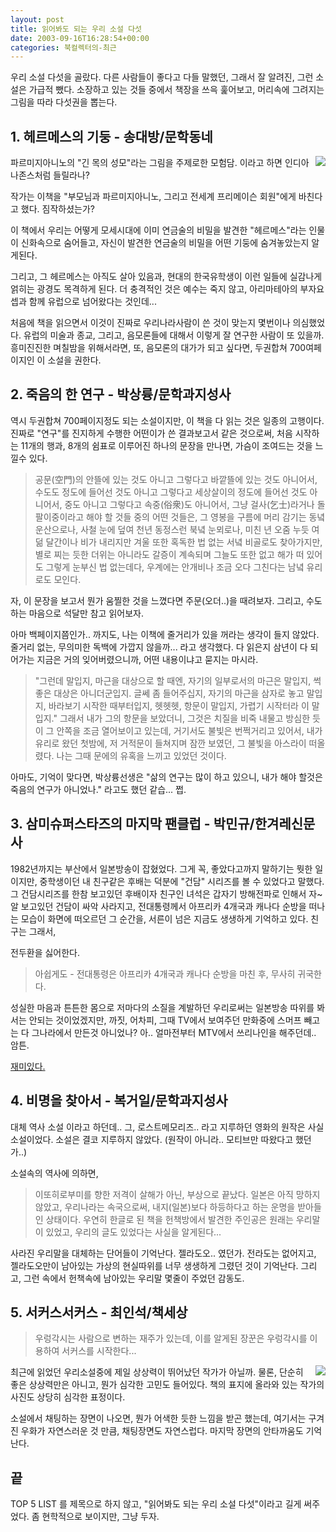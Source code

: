 ```yaml
---
layout: post
title: 읽어봐도 되는 우리 소설 다섯
date: 2003-09-16T16:28:54+00:00
categories: 북컬렉터의-최근
---
```

우리 소설 다섯을 골랐다. 다른 사람들이 좋다고 다들 말했던, 그래서 잘 알려진, 그런 소설은 가급적 뺐다. 소장하고 있는 것들 중에서 책장을 쓰윽 훑어보고, 머리속에 그려지는 그림을 따라 다섯권을 뽑는다.

<h2>1. 헤르메스의 기둥 - 송대방/문학동네</h2>

<img src="http://image.aladin.co.kr/product/7586/10/coveroff/scm771834093749.jpg" align="right" />
파르미지아니노의 "긴 목의 성모"라는 그림을 주제로한 모험담. 이라고 하면 인디아나존스처럼 들릴라나?

작가는 이책을 "부모님과 파르미지아니노, 그리고 전세계 프리메이슨 회원"에게 바친다고 했다. 짐작하셨는가?

이 책에서 우리는 어떻게 모세시대에 이미 연금술의 비밀을 발견한 "헤르메스"라는 인물이 신화속으로 숨어들고, 자신이 발견한 연금술의 비밀을 어떤 기둥에 숨겨놓았는지 알게된다.

그리고, 그 헤르메스는 아직도 살아 있음과, 현대의 한국유학생이 이런 일들에 실감나게 얽히는 광경도 목격하게 된다. 더 충격적인 것은 예수는 죽지 않고, 아리마테아의 부자요셉과 함께 유럽으로 넘어왔다는 것인데...

처음에 책을 읽으면서 이것이 진짜로 우리나라사람이 쓴 것이 맞는지 몇번이나 의심했었다. 유럽의 미술과 종교, 그리고, 음모론들에 대해서 이렇게 잘 연구한 사람이 또 있을까. 흥미진진한 며칠밤을 위해서라면, 또, 음모론의 대가가 되고 싶다면, 두권합쳐 700여페이지인 이 소설을 권한다.

<h2>2. 죽음의 한 연구 - 박상륭/문학과지성사</h2>

역시 두권합쳐 700페이지정도 되는 소설이지만, 이 책을 다 읽는 것은 일종의 고행이다. 진짜로 "연구"를 진지하게 수행한 어떤이가 쓴 결과보고서 같은 것으로써, 처음 시작하는 11개의 행과, 8개의 쉼표로 이루어진 하나의 문장을 만나면, 가슴이 조여드는 것을 느낄수 있다.

<blockquote>
공문(空門)의 안뜰에 있는 것도 아니고 그렇다고 바깥뜰에 있는 것도 아니어서, 수도도 정도에 들어선 것도 아니고 그렇다고 세상살이의 정도에 들어선 것도 아니어서, 중도 아니고 그렇다고 속중(俗衆)도 아니어서, 그냥 걸사(乞士)라거나 돌팔이중이라고 해야 할 것들 중의 어떤 것들은, 그 영봉을 구름에 머리 감기는 동녘 운산으로나, 사철 눈에 덮여 천년 동정스런 북녘 눈뫼로나, 미친 년 오줌 누듯 여덞 달간이나 비가 내리지만 겨울 또한 혹독한 법 없는 서녘 비골로도 찾아가지만, 별로 찌는 듯한 더위는 아니라도 갈증이 계속되며 그늘도 또한 없고 해가 떠 있어도 그렇게 눈부신 법 없는데다, 우계에는 안개비나 조금 오다 그친다는 남녘 유리로도 모인다.</blockquote>

자, 이 문장을 보고서 뭔가 움찔한 것을 느꼈다면 주문(오더..)을 때려보자. 그리고, 수도하는 마음으로 석달만 참고 읽어보자.

아마 백페이지쯤인가.. 까지도, 나는 이책에 줄거리가 있을 꺼라는 생각이 들지 않았다. 줄거리 없는, 무의미한 독백에 가깝지 않을까... 라고 생각했다. 다 읽은지 삼년이 다 되어가는 지금은 거의 잊어버렸으니까, 어떤 내용이냐고 묻지는 마시라.

<blockquote>
"그런데 말입지, 마근을 대상으로 할 때엔, 자기의 일부로서의 마근은 말입지, 썩 좋은 대상은 아니더군입지. 글쎄 좀 들어주십지, 자기의 마근을 삼자로 놓고 말입지, 바라보기 시작한 때부터입지, 헷헷헷, 항문이 말입지, 가렵기 시작터라 이 말입지."
그래서 내가 그의 항문을 보았더니, 그것은 치질을 비죽 내물고 방심한 듯이 그 안쪽을 조금 열어보이고 있는데, 거기서도 불빛은 번쩍거리고 있어서, 내가 유리로 왔던 첫밤에, 저 거적문이 들쳐지며 잠깐 보였던, 그 불빛을 아스라이 떠올렸다. 나는 그때 문에의 유혹을 느끼고 있었던 것이다.</blockquote>

아마도, 기억이 맞다면, 박상륭선생은 "삶의 연구는 많이 하고 있으니, 내가 해야 할것은 죽음의 연구가 아니었나." 라고도 했던 같습... 쩝.

<h2>3. 삼미슈퍼스타즈의 마지막 팬클럽 - 박민규/한겨레신문사</h2>

1982년까지는 부산에서 일본방송이 잡혔었다. 그게 꼭, 좋았다고까지 말하기는 뭣한 일이지만, 중학생이던 내 친구같은 후배는 덕분에 "건담" 시리즈를 볼 수 있었다고 말했다. 그 건담시리즈를 한참 보고있던 후배이자 친구인 녀석은 갑자기 방해전파로 인해서 자~알 보고있던 건담이 싸악 사라지고, 전대통령께서 아프리카 4개국과 캐나다 순방을 떠나는 모습이 화면에 떠오르던 그 순간을, 서른이 넘은 지금도 생생하게 기억하고 있다. 친구는 그래서,

전두환을 싫어한다.

<blockquote>
아쉽게도 - 전대통령은 아프리카 4개국과 캐나다 순방을 마친 후, 무사히 귀국한다.</blockquote>

성실한 마음과 튼튼한 몸으로 저마다의 소질을 계발하던 우리로써는 일본방송 따위를 봐서는 안되는 것이었겠지만, 까짓, 어차피, 그때 TV에서 보여주던 만화중에 스머프 빼고는 다 그나라에서 만든것 아니었나? 아.. 얼마전부터 MTV에서 쓰리나인을 해주던데.. 암튼.

<a href="http://jinto.pe.kr/99">재미있다.</a>

<h2>4. 비명을 찾아서 - 복거일/문학과지성사</h2>

대체 역사 소설 이라고 하던데.. 그, 로스트메모리즈.. 라고 지루하던 영화의 원작은 사실 소설이었다. 소설은 결코 지루하지 않았다. (원작이 아니라.. 모티브만 따왔다고 했던가..)

소설속의 역사에 의하면,

<blockquote>
이또히로부미를 향한 저격이 살해가 아닌, 부상으로 끝났다. 일본은 아직 망하지 않았고, 우리나라는 속국으로써, 내지(일본)보다 하등하다고 하는 운명을 받아들인 상태이다. 우연히 한글로 된 책을 헌책방에서 발견한 주인공은 원래는 우리말이 있었고, 우리의 글도 있었다는 사실을 알게된다...</blockquote>

사라진 우리말을 대체하는 단어들이 기억난다. 젤라도오.. 였던가. 전라도는 없어지고, 젤라도오만이 남아있는 가상의 현실따위를 너무 생생하게 그렸던 것이 기억난다.
그리고, 그런 속에서 헌책속에 남아있는 우리말 몇줄이 주었던 감동도.

<h2>5. 서커스서커스 - 최인석/책세상</h2>

<blockquote>우렁각시는 사람으로 변하는 재주가 있는데, 이를 알게된 장꾼은 우렁각시를 이용하여 서커스를 시작한다...</blockquote>

<img src="http://image.aladin.co.kr/product/38/12/cover/8970133585_2.jpg" align="right" />
최근에 읽었던 우리소설중에 제일 상상력이 뛰어났던 작가가 아닐까. 물론, 단순히 좋은 상상력만은 아니고, 뭔가 심각한 고민도 들어있다. 책의 표지에 올라와 있는 작가의 사진도 상당히 심각한 표정이다.

소설에서 채팅하는 장면이 나오면, 뭔가 어색한 듯한 느낌을 받곤 했는데, 여기서는 구겨진 우화가 자연스러운 것 만큼, 채팅장면도 자연스럽다. 마지막 장면의 안타까움도 기억난다.

<h2>끝</h2>

TOP 5 LIST 를 제목으로 하지 않고, "읽어봐도 되는 우리 소설 다섯"이라고 길게 써주었다. 좀 현학적으로 보이지만, 그냥 두자.

